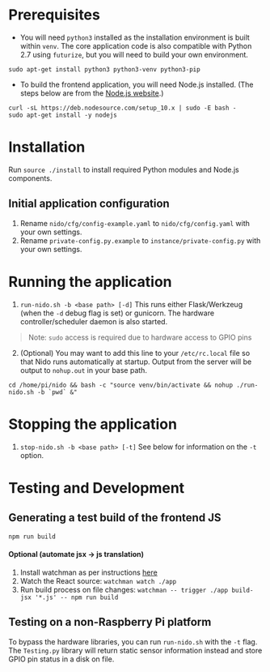 # Prerequisites
- You will need `python3` installed as the installation environment is built within `venv`. The core application code is also compatible with Python 2.7 using `futurize`, but you will need to build your own environment.
```
sudo apt-get install python3 python3-venv python3-pip
```
- To build the frontend application, you will need Node.js installed. (The steps below are from the [Node.js website](https://nodejs.org/en/download/package-manager/#debian-and-ubuntu-based-linux-distributions).)
```
curl -sL https://deb.nodesource.com/setup_10.x | sudo -E bash -
sudo apt-get install -y nodejs
```

# Installation
Run `source ./install` to install required Python modules and Node.js components.

## Initial application configuration
1. Rename `nido/cfg/config-example.yaml` to `nido/cfg/config.yaml` with your own settings.
2. Rename `private-config.py.example` to `instance/private-config.py` with your own settings.

# Running the application
1. `run-nido.sh -b <base path> [-d]` This runs either Flask/Werkzeug (when the `-d` debug flag is set) or gunicorn. The hardware controller/scheduler daemon is also started.
> Note: `sudo` access is required due to hardware access to GPIO pins
2. (Optional) You may want to add this line to your `/etc/rc.local` file so that Nido runs automatically at startup. Output from the server will be output to `nohup.out` in your base path.
```
cd /home/pi/nido && bash -c "source venv/bin/activate && nohup ./run-nido.sh -b `pwd` &"
```

# Stopping the application
1. `stop-nido.sh -b <base path> [-t]` See below for information on the `-t` option.

# Testing and Development

## Generating a test build of the frontend JS
`npm run build`

#### Optional (automate jsx -> js translation)
1. Install watchman as per instructions [here](https://facebook.github.io/watchman/docs/install.html)
2. Watch the React source: `watchman watch ./app`
3. Run build process on file changes: `watchman -- trigger ./app build-jsx '*.js' -- npm run build`

## Testing on a non-Raspberry Pi platform
To bypass the hardware libraries, you can run `run-nido.sh` with the `-t` flag. The `Testing.py` library will return static sensor information instead and store GPIO pin status in a disk on file.

